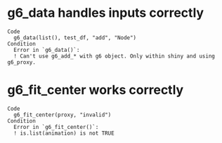 # g6_data handles inputs correctly

    Code
      g6_data(list(), test_df, "add", "Node")
    Condition
      Error in `g6_data()`:
      ! Can't use g6_add_* with g6 object. Only within shiny and using g6_proxy.

# g6_fit_center works correctly

    Code
      g6_fit_center(proxy, "invalid")
    Condition
      Error in `g6_fit_center()`:
      ! is.list(animation) is not TRUE


